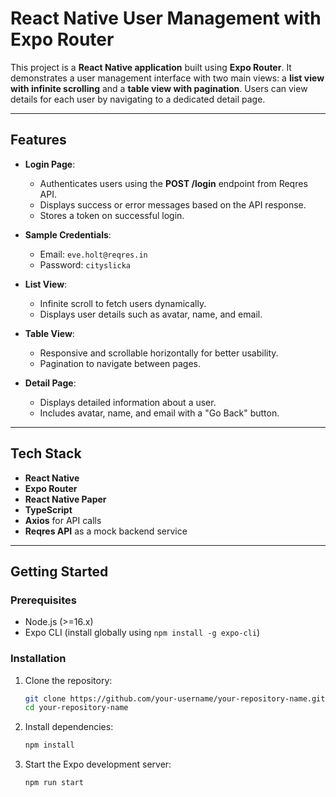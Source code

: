 # **React Native User Management with Expo Router**

This project is a **React Native application** built using **Expo Router**. It demonstrates a user management interface with two main views: a **list view with infinite scrolling** and a **table view with pagination**. Users can view details for each user by navigating to a dedicated detail page.

---

## **Features**

- **Login Page**:
  - Authenticates users using the **POST /login** endpoint from Reqres API.
  - Displays success or error messages based on the API response.
  - Stores a token on successful login.

- **Sample Credentials**:
  - Email: `eve.holt@reqres.in`
  - Password: `cityslicka`

- **List View**: 
  - Infinite scroll to fetch users dynamically.
  - Displays user details such as avatar, name, and email.

- **Table View**:
  - Responsive and scrollable horizontally for better usability.
  - Pagination to navigate between pages.

- **Detail Page**:
  - Displays detailed information about a user.
  - Includes avatar, name, and email with a "Go Back" button.

---

## **Tech Stack**

- **React Native**
- **Expo Router**
- **React Native Paper**
- **TypeScript**
- **Axios** for API calls
- **Reqres API** as a mock backend service

---

## **Getting Started**

### **Prerequisites**

- Node.js (>=16.x)
- Expo CLI (install globally using `npm install -g expo-cli`)

### **Installation**

1. Clone the repository:
   ```bash
   git clone https://github.com/your-username/your-repository-name.git
   cd your-repository-name
   ```
2. Install dependencies:
   ```bash
   npm install
   ```
3. Start the Expo development server:
   ```bash
   npm run start
   ```
